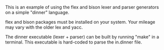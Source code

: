 This is an example of using the flex and bison lexer and parser generators on a
simple "dinner" language.

flex and bison packages must be installed on your system. Your mileage may vary
with the older lex and yacc.

The dinner executable (lexer + parser) can be built by running "make" in a
terminal. This executable is hard-coded to parse the in.dinner file.